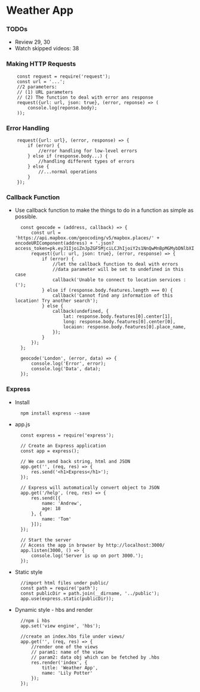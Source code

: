 # Weather App

### TODOs
* Review 29, 30
* Watch skipped videos: 38

### Making HTTP Requests

        const request = require('request');
        const url = '...';
        //2 parameters:
        // (1) URL parameters
        // (2) The function to deal with error ans response
        request({url: url, json: true}, (error, reponse) => (
            console.log(reponse.body);
        ));

### Error Handling

        request({url: url}, (error, response) => {
            if (error) {
                //error handling for low-level errors
            } else if (response.body...) {
                //handling different types of errors
            } else {
                //...normal operations
            }
        });

### Callback Function
* Use callback function to make the things to do in a function as simple as possible.

        const geocode = (address, callback) => {
            const url = 'https://api.mapbox.com/geocoding/v5/mapbox.places/' + encodeURIComponent(address) + '.json?access_token=pk.eyJ1IjoiZnJpZGF5MjciLCJhIjoiY2s1NnQwMnBpMGMybDNlbXIzb3czaWxjNCJ9.Uiuv2LXh0RxPScU2oaRK7Q&limit=1';
            request({url: url, json: true}, (error, response) => {
                if (error) {
                    //let the callback function to deal with errors
                    //data parameter will be set to undefined in this case
                    callback('Unable to connect to location services :(');
                } else if (response.body.features.length === 0) {
                    callback('Cannot find any information of this location! Try another search');
                } else {
                    callback(undefined, {
                        lat: response.body.features[0].center[1],
                        long: response.body.features[0].center[0],
                        locaion: response.body.features[0].place_name,
                    });
                }
            });
        };

        geocode('London', (error, data) => {
            console.log('Error', error);
            console.log('Data', data);
        });

### Express
* Install

        npm install express --save

* app.js

        const express = require('express');

        // Create an Express application
        const app = express();

        // We can send back string, html and JSON
        app.get('', (req, res) => {
            res.send('<h1>Express</h1>');
        });

        // Express will automatically convert object to JSON
        app.get('/help', (req, res) => {
            res.send([{
                name: 'Andrew',
                age: 18
            }, {
                name: 'Tom'
            }]);
        });

        // Start the server
        // Access the app in browser by http://localhost:3000/
        app.listen(3000, () => {
            console.log('Server is up on port 3000.');
        });

* Static style

        //import html files under public/
        const path = require('path');
        const publicDir = path.join(__dirname, '../public');
        app.use(express.static(publicDir));

* Dynamic style - hbs and render

        //npm i hbs
        app.set('view engine', 'hbs');

        //create an index.hbs file under views/
        app.get('', (req, res) => {
            //render one of the views
            // param1: name of the view
            // param2: data obj which can be fetched by .hbs
            res.render('index', { 
                title: 'Weather App',
                name: 'Lily Potter'
            }); 
        });


